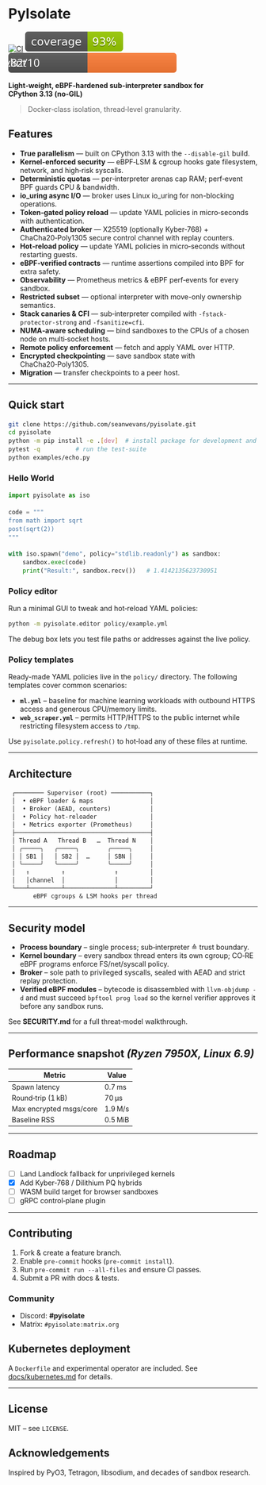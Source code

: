 # PyIsolate

[![CI](https://github.com/seanwevans/pyisolate/actions/workflows/ci.yml/badge.svg?branch=main)](https://github.com/seanwevans/pyisolate/actions/workflows/ci.yml)
[![Coverage Status](https://raw.githubusercontent.com/seanwevans/pyisolate/main/docs/coverage.svg)](https://raw.githubusercontent.com/seanwevans/pyisolate/main/docs/coverage.svg)
[![Pylint Score](https://raw.githubusercontent.com/seanwevans/pyisolate/main/docs/pylint.svg)](https://raw.githubusercontent.com/seanwevans/pyisolate/main/docs/pylint.svg)

**Light‑weight, eBPF‑hardened sub‑interpreter sandbox for CPython 3.13 (no‑GIL)**

> Docker‑class isolation, thread‑level granularity.

## Features

* **True parallelism** — built on CPython 3.13 with the `--disable-gil` build.
* **Kernel‑enforced security** — eBPF‑LSM & cgroup hooks gate filesystem, network, and high‑risk syscalls.
* **Deterministic quotas** — per‑interpreter arenas cap RAM; perf‑event BPF guards CPU & bandwidth.
* **io_uring async I/O** — broker uses Linux io_uring for non-blocking operations.
* **Token‑gated policy reload** — update YAML policies in micro‑seconds with authentication.
* **Authenticated broker** — X25519 (optionally Kyber‑768) + ChaCha20‑Poly1305 secure control channel with replay counters.
* **Hot‑reload policy** — update YAML policies in micro‑seconds without restarting guests.
* **eBPF‑verified contracts** — runtime assertions compiled into BPF for extra safety.
* **Observability** — Prometheus metrics & eBPF perf‑events for every sandbox.
* **Restricted subset** — optional interpreter with move-only ownership semantics.
* **Stack canaries & CFI** — sub‑interpreter compiled with `-fstack-protector-strong` and `-fsanitize=cfi`.
* **NUMA‑aware scheduling** — bind sandboxes to the CPUs of a chosen node on multi‑socket hosts.
* **Remote policy enforcement** — fetch and apply YAML over HTTP.
* **Encrypted checkpointing** — save sandbox state with ChaCha20‑Poly1305.
* **Migration** — transfer checkpoints to a peer host.

---

## Quick start

```bash
git clone https://github.com/seanwevans/pyisolate.git
cd pyisolate
python -m pip install -e .[dev]  # install package for development and tooling
pytest -q          # run the test‑suite
python examples/echo.py
```

### Hello World

```python
import pyisolate as iso

code = """
from math import sqrt
post(sqrt(2))
"""

with iso.spawn("demo", policy="stdlib.readonly") as sandbox:
    sandbox.exec(code)
    print("Result:", sandbox.recv())   # 1.4142135623730951
```


### Policy editor

Run a minimal GUI to tweak and hot‑reload YAML policies:

```bash
python -m pyisolate.editor policy/example.yml
```
The debug box lets you test file paths or addresses against the live policy.

### Policy templates

Ready-made YAML policies live in the `policy/` directory.  The following
templates cover common scenarios:

* **`ml.yml`** – baseline for machine learning workloads with outbound HTTPS
  access and generous CPU/memory limits.
* **`web_scraper.yml`** – permits HTTP/HTTPS to the public internet while
  restricting filesystem access to `/tmp`.

Use `pyisolate.policy.refresh()` to hot‑load any of these files at runtime.


---

## Architecture

```
 ┌──────── Supervisor (root) ───────────┐
 │  • eBPF loader & maps                │
 │  • Broker (AEAD, counters)           │
 │  • Policy hot‑reloader               │
 │  • Metrics exporter (Prometheus)     │
 ├──────────────────────────────────────┤
 │ Thread A   Thread B   …  Thread N    │
 │ ╭─────╮   ╭─────╮        ╭─────╮     │
 │ │ SB1 │   │ SB2 │  …     │ SBN │     │
 │ ╰─────╯   ╰─────╯        ╰─────╯     │
 │   ↑         ↑              ↑         │
 │   │channel  │              │         │
 └───┴─────────┴──────────────┴─────────┘
       eBPF cgroups & LSM hooks per thread
```

---

## Security model

* **Process boundary** – single process; sub‑interpreter ≙ trust boundary.
* **Kernel boundary** – every sandbox thread enters its own cgroup; CO‑RE eBPF programs enforce FS/net/syscall policy.
* **Broker** – sole path to privileged syscalls, sealed with AEAD and strict replay protection.
* **Verified eBPF modules** – bytecode is disassembled with `llvm-objdump -d` and must succeed `bpftool prog load` so the kernel verifier approves it before any sandbox runs.

See **SECURITY.md** for a full threat‑model walkthrough.

---

## Performance snapshot *(Ryzen 7950X, Linux 6.9)*

| Metric                  | Value   |
| ----------------------- | ------- |
| Spawn latency           | 0.7 ms  |
| Round‑trip (1 kB)       | 70 µs   |
| Max encrypted msgs/core | 1.9 M/s |
| Baseline RSS            | 0.5 MiB |

---

## Roadmap

* [ ] Land Landlock fallback for unprivileged kernels
* [x] Add Kyber‑768 / Dilithium PQ hybrids
* [ ] WASM build target for browser sandboxes
* [ ] gRPC control‑plane plugin

---

## Contributing

1. Fork & create a feature branch.
2. Enable `pre‑commit` hooks (`pre‑commit install`).
3. Run `pre-commit run --all-files` and ensure CI passes.
4. Submit a PR with docs & tests.

### Community

* Discord: **#pyisolate**
* Matrix: `#pyisolate:matrix.org`

## Kubernetes deployment

A `Dockerfile` and experimental operator are included. See [docs/kubernetes.md](docs/kubernetes.md) for details.

---

## License

MIT – see `LICENSE`.

## Acknowledgements

Inspired by PyO3, Tetragon, libsodium, and decades of sandbox research.
